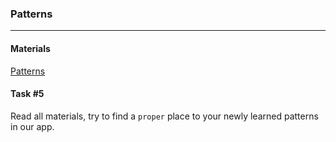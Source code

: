 ### Patterns

----
#### Materials

[Patterns](https://refactoring.guru/design-patterns)

#### Task #5

Read all materials, try to find a `proper` place to your newly learned patterns in our app.
 